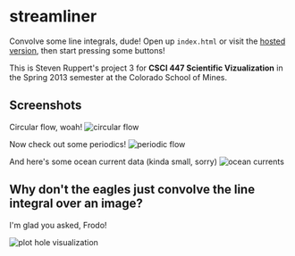 # streamliner

Convolve some line integrals, dude! Open up `index.html` or visit the [hosted
version][0], then start pressing some buttons!

[0]: http://blendmaster.github.com/streamliner

This is Steven Ruppert's project 3 for **CSCI 447 Scientific Vizualization** in
the Spring 2013 semester at the Colorado School of Mines.

## Screenshots

Circular flow, woah!
![circular flow](http://i.imgur.com/GOOzXjh.png)

Now check out some periodics!
![periodic flow](http://i.imgur.com/nuuyfMz.png)

And here's some ocean current data (kinda small, sorry)
![ocean currents](http://i.imgur.com/xhNeadH.png)

## Why don't the eagles just convolve the line integral over an image?

I'm glad you asked, Frodo!

![plot hole visualization](http://i.imgur.com/FmPBmR0.png)


